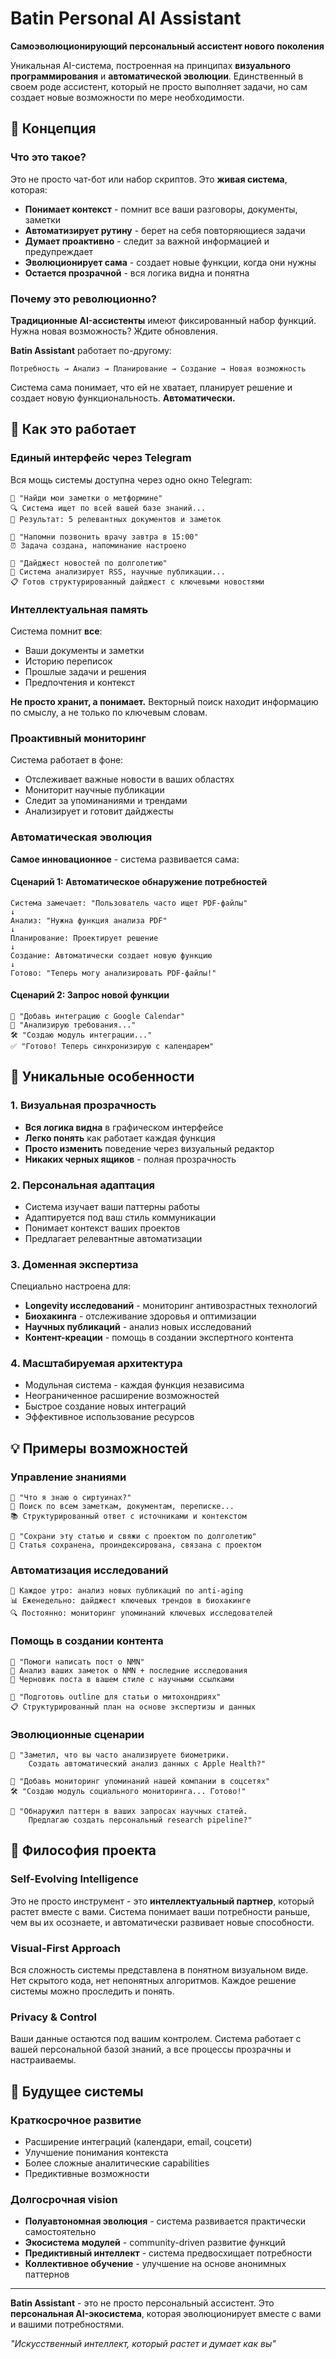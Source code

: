 # Batin Personal AI Assistant

**Самоэволюционирующий персональный ассистент нового поколения**

Уникальная AI-система, построенная на принципах **визуального программирования** и **автоматической эволюции**. Единственный в своем роде ассистент, который не просто выполняет задачи, но сам создает новые возможности по мере необходимости.

## 🧠 Концепция

### Что это такое?

Это не просто чат-бот или набор скриптов. Это **живая система**, которая:

- **Понимает контекст** - помнит все ваши разговоры, документы, заметки
- **Автоматизирует рутину** - берет на себя повторяющиеся задачи 
- **Думает проактивно** - следит за важной информацией и предупреждает
- **Эволюционирует сама** - создает новые функции, когда они нужны
- **Остается прозрачной** - вся логика видна и понятна

### Почему это революционно?

**Традиционные AI-ассистенты** имеют фиксированный набор функций. Нужна новая возможность? Ждите обновления.

**Batin Assistant** работает по-другому:
```
Потребность → Анализ → Планирование → Создание → Новая возможность
```

Система сама понимает, что ей не хватает, планирует решение и создает новую функциональность. **Автоматически.**

## 🎯 Как это работает

### Единый интерфейс через Telegram

Вся мощь системы доступна через одно окно Telegram:

```
💬 "Найди мои заметки о метформине"
🔍 Система ищет по всей вашей базе знаний...
📄 Результат: 5 релевантных документов и заметок

💬 "Напомни позвонить врачу завтра в 15:00"  
⏰ Задача создана, напоминание настроено

💬 "Дайджест новостей по долголетию"
📰 Система анализирует RSS, научные публикации...
📋 Готов структурированный дайджест с ключевыми новостями
```

### Интеллектуальная память

Система помнит **все**:
- Ваши документы и заметки
- Историю переписок  
- Прошлые задачи и решения
- Предпочтения и контекст

**Не просто хранит, а понимает.** Векторный поиск находит информацию по смыслу, а не только по ключевым словам.

### Проактивный мониторинг

Система работает в фоне:
- Отслеживает важные новости в ваших областях
- Мониторит научные публикации
- Следит за упоминаниями и трендами
- Анализирует и готовит дайджесты

### Автоматическая эволюция

**Самое инновационное** - система развивается сама:

#### Сценарий 1: Автоматическое обнаружение потребностей
```
Система замечает: "Пользователь часто ищет PDF-файлы"
↓
Анализ: "Нужна функция анализа PDF"
↓  
Планирование: Проектирует решение
↓
Создание: Автоматически создает новую функцию
↓
Готово: "Теперь могу анализировать PDF-файлы!"
```

#### Сценарий 2: Запрос новой функции
```
💬 "Добавь интеграцию с Google Calendar"
🤖 "Анализирую требования..."
🛠 "Создаю модуль интеграции..."
✅ "Готово! Теперь синхронизирую с календарем"
```

## 🌟 Уникальные особенности

### 1. Визуальная прозрачность
- **Вся логика видна** в графическом интерфейсе
- **Легко понять** как работает каждая функция
- **Просто изменить** поведение через визуальный редактор
- **Никаких черных ящиков** - полная прозрачность

### 2. Персональная адаптация
- Система изучает ваши паттерны работы
- Адаптируется под ваш стиль коммуникации  
- Понимает контекст ваших проектов
- Предлагает релевантные автоматизации

### 3. Доменная экспертиза
Специально настроена для:
- **Longevity исследований** - мониторинг антивозрастных технологий
- **Биохакинга** - отслеживание здоровья и оптимизации
- **Научных публикаций** - анализ новых исследований
- **Контент-креации** - помощь в создании экспертного контента

### 4. Масштабируемая архитектура  
- Модульная система - каждая функция независима
- Неограниченное расширение возможностей
- Быстрое создание новых интеграций
- Эффективное использование ресурсов

## 💡 Примеры возможностей

### Управление знаниями
```
💬 "Что я знаю о сиртуинах?"
🧠 Поиск по всем заметкам, документам, переписке...
📚 Структурированный ответ с источниками и контекстом

💬 "Сохрани эту статью и свяжи с проектом по долголетию"
💾 Статья сохранена, проиндексирована, связана с проектом
```

### Автоматизация исследований
```
🤖 Каждое утро: анализ новых публикаций по anti-aging
📊 Еженедельно: дайджест ключевых трендов в биохакинге  
🔍 Постоянно: мониторинг упоминаний ключевых исследователей
```

### Помощь в создании контента
```
💬 "Помоги написать пост о NMN"
🤖 Анализ ваших заметок о NMN + последние исследования
📝 Черновик поста в вашем стиле с научными ссылками

💬 "Подготовь outline для статьи о митохондриях"
📋 Структурированный план на основе экспертизы и данных
```

### Эволюционные сценарии
```
🤖 "Заметил, что вы часто анализируете биометрики. 
    Создать автоматический анализ данных с Apple Health?"

💬 "Добавь мониторинг упоминаний нашей компании в соцсетях"
🛠 "Создаю модуль социального мониторинга... Готово!"

🤖 "Обнаружил паттерн в ваших запросах научных статей.
    Предлагаю создать персональный research pipeline?"
```

## 🎪 Философия проекта

### Self-Evolving Intelligence

Это не просто инструмент - это **интеллектуальный партнер**, который растет вместе с вами. Система понимает ваши потребности раньше, чем вы их осознаете, и автоматически развивает новые способности.

### Visual-First Approach

Вся сложность системы представлена в понятном визуальном виде. Нет скрытого кода, нет непонятных алгоритмов. Каждое решение системы можно проследить и понять.

### Privacy & Control

Ваши данные остаются под вашим контролем. Система работает с вашей персональной базой знаний, а все процессы прозрачны и настраиваемы.

## 🚀 Будущее системы

### Краткосрочное развитие
- Расширение интеграций (календари, email, соцсети)
- Улучшение понимания контекста  
- Более сложные аналитические capabilities
- Предиктивные возможности

### Долгосрочная vision
- **Полуавтономная эволюция** - система развивается практически самостоятельно
- **Экосистема модулей** - community-driven развитие функций
- **Предиктивный интеллект** - система предвосхищает потребности
- **Коллективное обучение** - улучшение на основе анонимных паттернов

---

**Batin Assistant** - это не просто персональный ассистент. Это **персональная AI-экосистема**, которая эволюционирует вместе с вами и вашими потребностями.

*"Искусственный интеллект, который растет и думает как вы"*